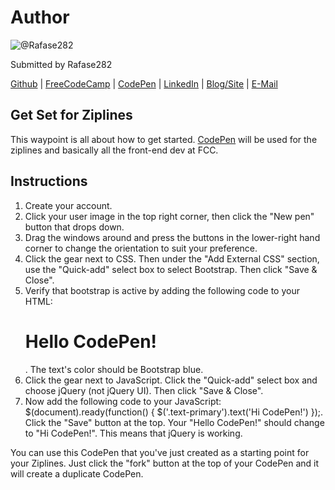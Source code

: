 # Author
![@Rafase282](https://avatars0.githubusercontent.com/Rafase282?&s=128)

Submitted by Rafase282

[Github](https://github.com/Rafase282) | [FreeCodeCamp](http://www.freecodecamp.com/rafase282) | [CodePen](http://codepen.io/Rafase282/) | [LinkedIn](https://www.linkedin.com/in/rafase282) | [Blog/Site](https://rafase282.wordpress.com/) | [E-Mail](mailto:rafase282@gmail.com)

## Get Set for Ziplines
This waypoint is all about how to get started. [CodePen](http://codepen.io/) will be used for the ziplines and basically all the front-end dev at FCC.

## Instructions
1. Create your account.
2. Click your user image in the top right corner, then click the "New pen" button that drops down.
3. Drag the windows around and press the buttons in the lower-right hand corner to change the orientation to suit your preference.
4. Click the gear next to CSS. Then under the "Add External CSS" section, use the "Quick-add" select box to select Bootstrap. Then click "Save & Close".
5. Verify that bootstrap is active by adding the following code to your HTML: <h1 class='text-primary'>Hello CodePen!</h1>. The text's color should be Bootstrap blue.
6. Click the gear next to JavaScript. Click the "Quick-add" select box and choose jQuery (not jQuery UI). Then click "Save & Close".
7. Now add the following code to your JavaScript: $(document).ready(function() { $('.text-primary').text('Hi CodePen!') });. Click the "Save" button at the top. Your "Hello CodePen!" should change to "Hi CodePen!". This means that jQuery is working.

You can use this CodePen that you've just created as a starting point for your Ziplines. Just click the "fork" button at the top of your CodePen and it will create a duplicate CodePen.
